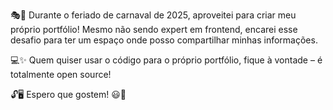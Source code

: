🎭🚀 Durante o feriado de carnaval de 2025, aproveitei para criar meu próprio portfólio! Mesmo não sendo expert em frontend, encarei esse desafio para ter um espaço onde posso compartilhar minhas informações.

 💻✨ Quem quiser usar o código para o próprio portfólio, fique à vontade – é totalmente open source!
 
  🔓🖥️ Espero que gostem! 😃🚀
